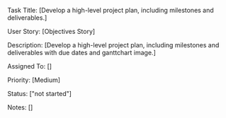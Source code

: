 Task Title: [Develop a high-level project plan, including milestones and deliverables.]

User Story: [Objectives Story]

Description: [Develop a high-level project plan, including milestones and deliverables with due dates and ganttchart image.]

Assigned To: []

Priority: [Medium]

Status: ["not started"]

Notes: []